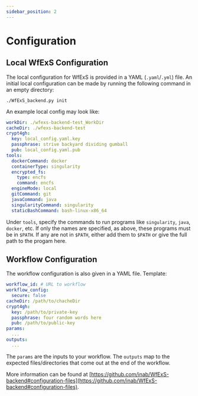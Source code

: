 ```yaml
---
sidebar_position: 2
---
```


# Configuration

## Local WfExS Configuration
The local configuration for WfExS is provided in a YAML (`.yaml`/`.yml`) file. An initial local configuration can be made by running the following command in an empty directory:
```shell
./WfExS_backend.py init
```
An example local config may look like:
```yaml
workDir: ./wfexs-backend-test_WorkDir
cacheDir: ./wfexs-backend-test
crypt4gh:
  key: local_config.yaml.key
  passphrase: strive backyard dividing gumball
  pub: local_config.yaml.pub
tools:
  dockerCommand: docker
  containerType: singularity
  encrypted_fs:
    type: encfs
    command: encfs
  engineMode: local
  gitCommand: git
  javaCommand: java
  singularityCommand: singularity
  staticBashCommand: bash-linux-x86_64
```
Under `tools`, specify the commands to run programs like `singularity`, `java`, `docker`, etc. If only the names are specified, as above, these programs must be in `$PATH`. If any are not in `$PATH`, either add them to `$PATH` or give the full path to the progam here.

## Workflow Configuration
The workflow configuration is also given in a YAML file. Template:
```yaml
workflow_id: # URL to workflow
workflow_config:
  secure: false
cacheDir: /path/to/chacheDir
crypt4gh:
  key: /path/to/private-key
  passphrase: four random words here
  pub: /path/to/public-key
params:
  ...
outputs:
  ...
```
The `params` are the inputs to your workflow. The `outputs` map to the expected files/directories that come out at the end of the workflow.

More information can be found at [https://github.com/inab/WfExS-backend#configuration-files](https://github.com/inab/WfExS-backend#configuration-files).
